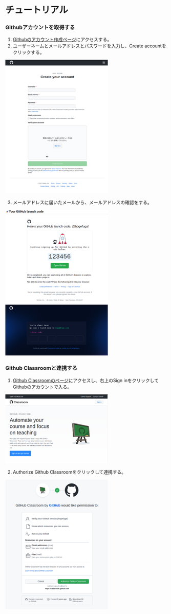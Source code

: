 # チュートリアル
### Githubアカウントを取得する
1. [Githubのアカウント作成ページ](https://github.com/join)にアクセスする。
2. ユーザーネームとメールアドレスとパスワードを入力し、Create accountをクリックする。

<img src="images/github.com_join.png" width="320px">

3. メールアドレスに届いたメールから、メールアドレスの確認をする。

<img src="images/verify_address_email.png" width="320px">
<img src="images/verify_address_github.png" width="320px">

### Github Classroomと連携する
1. [Github Classroomのページ]()にアクセスし、右上のSign inをクリックしてGithubのアカウントで入る。

<img src="images/github_classroom.png" width="320px">

2. Authorize Github Classroomをクリックして連携する。

<img src="images/github_classroom_auth.png" width="320px">
